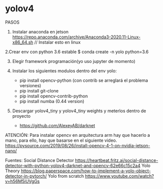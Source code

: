# yolov4
PASOS
1. Instalar anaconda en jetson
https://repo.anaconda.com/archive/Anaconda3-2020.11-Linux-x86_64.sh  // Instalar esto en linux

2.Crear env con python 3.6 estable
	$ conda create -n yolo python=3.6

3. Elegir framework programación(yo uso jupyter de momento)

4. Instalar los siguientes modulos dentro del env yolo:
	- pip install opencv-python (con contrib se arreglará el problema versiones)
	- pip install git-clone
	- pip install opencv-contrib-python
	- pip install numba (0.44 version)

5. Descargar yolov4_tiny y yolov4_tiny weights y meterlos dentro de proyecto
	- https://github.com/AlexeyAB/darknet


ATENCIÓN:
Para instalar opencv en arquitectura arm hay que hacerlo a mano, para ello, hay que basarse en el siguiente video.
https://pysource.com/2019/08/26/install-opencv-4-1-on-nvidia-jetson-nano/


Fuentes:
Social Distance Detector
https://heartbeat.fritz.ai/social-distance-detector-with-python-yolov4-darknet-and-opencv-62e66c15c2a4
Yolo Theory
https://blog.paperspace.com/how-to-implement-a-yolo-object-detector-in-pytorch/
Yolo from scratch
https://www.youtube.com/watch?v=h56M5iUVgGs
